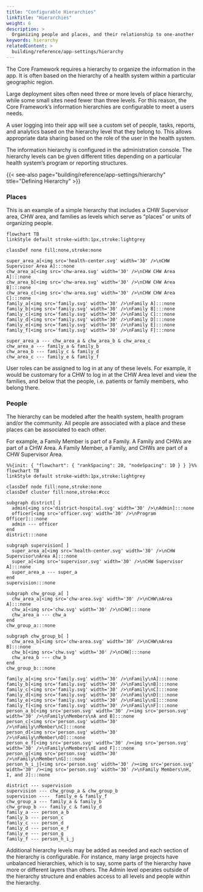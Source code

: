 ```yaml
---
title: "Configurable Hierarchies"
linkTitle: "Hierarchies"
weight: 6
description: >
  Organizing people and places, and their relationship to one-another
keywords: hierarchy
relatedContent: >
  building/reference/app-settings/hierarchy
---
```


The Core Framework requires a hierarchy to organize the information in the app. It is often based on the hierarchy of a health system within a particular geographic region. 

Large deployment sites often need three or more levels of place hierarchy, while some small sites need fewer than three levels. For this reason, the Core Framework’s information hierarchies are configurable to meet a users needs.

A user logging into their app will see a custom set of people, tasks, reports, and analytics based on the hierarchy level that they belong to. This allows appropriate data sharing based on the role of the user in the health system. 

The information hierarchy is configured in the administration console. The hierarchy levels can be given different titles depending on a particular health system’s program or reporting structures. 

{{< see-also page="building/reference/app-settings/hierarchy" title="Defining Hierarchy" >}}


### Places

This is an example of a simple hierarchy that includes a CHW Supervisor area, CHW area, and families as levels which serve as “places” or units of organizing people. 

```mermaid
flowchart TB
linkStyle default stroke-width:1px,stroke:lightgrey

classDef none fill:none,stroke:none

super_area_a[<img src='health-center.svg' width='30' />\nCHW Supervisor Area A]:::none
chw_area_a[<img src='chw-area.svg' width='30' />\nCHW CHW Area A]:::none
chw_area_b[<img src='chw-area.svg' width='30' />\nCHW CHW Area B]:::none
chw_area_c[<img src='chw-area.svg' width='30' />\nCHW CHW Area C]:::none
family_a[<img src='family.svg' width='30' />\nFamily A]:::none
family_b[<img src='family.svg' width='30' />\nFamily B]:::none
family_c[<img src='family.svg' width='30' />\nFamily C]:::none
family_d[<img src='family.svg' width='30' />\nFamily D]:::none
family_e[<img src='family.svg' width='30' />\nFamily E]:::none
family_f[<img src='family.svg' width='30' />\nFamily F]:::none

super_area_a --- chw_area_a & chw_area_b & chw_area_c
chw_area_a --- family_a & family_b
chw_area_b --- family_c & family_d
chw_area_c --- family_e & family_f
```

User roles can be assigned to log in at any of these levels. For example, it would be customary for a CHW to log in at the CHW Area level and view the families, and below that the people, i.e. patients or family members, who belong there.

### People

The hierarchy can be modeled after the health system, health program and/or the community.  All people are associated with a place and these places can be associated to each other. 

For example, a Family Member is part of a Family. A Family and CHWs are part of a CHW Area. A Family Member, a Family, and CHWs are part of a CHW Supervisor Area. 

```mermaid
%%{init: { "flowchart": { "rankSpacing": 20, "nodeSpacing": 10 } } }%%
flowchart TB
linkStyle default stroke-width:1px,stroke:lightgrey

classDef node fill:none,stroke:none
classDef cluster fill:none,stroke:#ccc

subgraph district[ ]
  admin[<img src='district-hospital.svg' width='30' />\nAdmin]:::none
  officer[<img src='officer.svg' width='30' />\nProgram Officer]:::none
  admin --- officer
end
district:::none

subgraph supervision[ ]
  super_area_a[<img src='health-center.svg' width='30' />\nCHW Supervisor\nArea A]:::none
  super_a[<img src='supervisor.svg' width='30' />\nCHW Supervisor A]:::none
  super_area_a --- super_a
end
supervision:::none

subgraph chw_group_a[ ]
  chw_area_a[<img src='chw-area.svg' width='30' />\nCHW\nArea A]:::none
  chw_a[<img src='chw.svg' width='30' />\nCHW]:::none
  chw_area_a --- chw_a
end
chw_group_a:::none

subgraph chw_group_b[ ]
  chw_area_b[<img src='chw-area.svg' width='30' />\nCHW\nArea B]:::none
  chw_b[<img src='chw.svg' width='30' />\nCHW]:::none
  chw_area_b --- chw_b
end
chw_group_b:::none

family_a[<img src='family.svg' width='30' />\nFamily\nA]:::none
family_b[<img src='family.svg' width='30' />\nFamily\nB]:::none
family_c[<img src='family.svg' width='30' />\nFamily\nC]:::none
family_d[<img src='family.svg' width='30' />\nFamily\nD]:::none
family_e[<img src='family.svg' width='30' />\nFamily\nE]:::none
family_f[<img src='family.svg' width='30' />\nFamily\nF]:::none
person_a_b[<img src='person.svg' width='30' /><img src='person.svg' width='30' />\nFamily\nMembers\nA and B]:::none
person_c[<img src='person.svg' width='30' />\nFamily\nMember\nC]:::none
person_d[<img src='person.svg' width='30' />\nFamily\nMember\nD]:::none
person_e_f[<img src='person.svg' width='30' /><img src='person.svg' width='30' />\nFamily\nMembers\nE and F]:::none
person_g[<img src='person.svg' width='30' />\nFamily\nMember\nG]:::none
person_h_i_j[<img src='person.svg' width='30' /><img src='person.svg' width='30' /><img src='person.svg' width='30' />\nFamily Members\nH, I, and J]:::none

district --- supervision
supervision --- chw_group_a & chw_group_b 
supervision ----  family_e & family_f
chw_group_a --- family_a & family_b
chw_group_b --- family_c & family_d
family_a --- person_a_b
family_b --- person_c
family_c --- person_d
family_d --- person_e_f
family_e --- person_g
family_f --- person_h_i_j
```

Additional hierarchy levels may be added as needed and each section of the hierarchy is configurable. For instance, many large projects have unbalanced hierarchies, which is to say, some parts of the hierarchy have more or different layers than others.
The Admin level operates outside of the hierarchy structure and enables access to all levels and people within the hierarchy.
